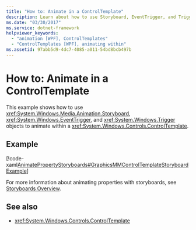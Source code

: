 ```yaml
---
title: "How to: Animate in a ControlTemplate"
description: Learn about how to use Storyboard, EventTrigger, and Trigger objects to animate within a ControlTemplate.
ms.date: "03/30/2017"
ms.service: dotnet-framework
helpviewer_keywords:
  - "animation [WPF], ControlTemplates"
  - "ControlTemplates [WPF], animating within"
ms.assetid: 97abb5d9-4dc7-4085-a011-54bd8bcb497b
---
```

# How to: Animate in a ControlTemplate

This example shows how to use <xref:System.Windows.Media.Animation.Storyboard>, <xref:System.Windows.EventTrigger>, and <xref:System.Windows.Trigger> objects to animate within a <xref:System.Windows.Controls.ControlTemplate>.

## Example

[!code-xaml[AnimatePropertyStoryboards#GraphicsMMControlTemplateStoryboardExample](~/samples/snippets/xaml/VS_Snippets_Wpf/AnimatePropertyStoryboards/XAML/ControlTemplateStoryboardExample.xaml#graphicsmmcontroltemplatestoryboardexample)]

For more information about animating properties with storyboards, see [Storyboards Overview](storyboards-overview.md).

## See also

- <xref:System.Windows.Controls.ControlTemplate>
